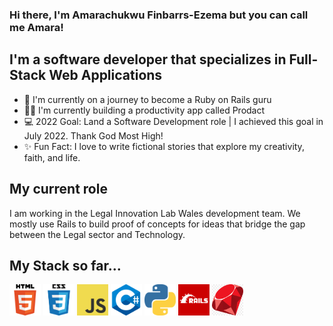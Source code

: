 ### Hi there, I'm Amarachukwu Finbarrs-Ezema but you can call me Amara!

## I'm a software developer that specializes in Full-Stack Web Applications

- 👑 I'm currently on a journey to become a Ruby on Rails guru
- ✍🏽 I'm currently building a productivity app called Prodact
- 💻 2022 Goal: Land a Software Development role | I achieved this goal in July 2022. Thank God Most High!
- ✨ Fun Fact: I love to write fictional stories that explore my creativity, faith, and life.

## My current role

I am working in the Legal Innovation Lab Wales development team. We mostly use Rails to build proof of concepts for ideas that bridge the gap between the Legal sector and Technology.

## My Stack so far...

<img src="Images\html5-icon.png" alt="HTML5 logo" width="50" height="50" /> <img src="Images\css.png" alt="CSS logo" width="50" height="50" /> <img src="Images\JavaScript-logo.png" alt="JS logo" width="50" height="50" /> <img src="Images\c-logo-4.png" alt="C# logo" width="50" height="50" /> <img src="Images\python-2.png" alt="Python logo" width="50" height="50" /> <img src="Images\Rails.png" alt="C# logo" width="50" height="50" /> <img src="Images\ruby.png" alt="Python logo" width="50" height="50" />
